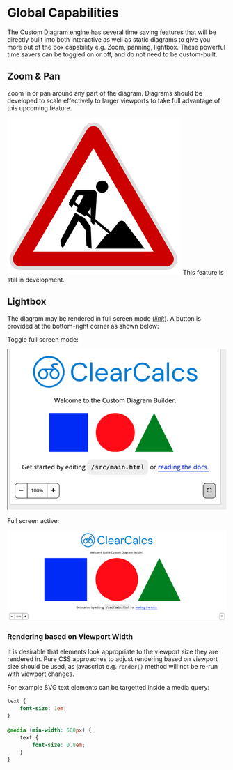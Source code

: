 # Global Capabilities

The Custom Diagram engine has several time saving features that will be directly built into both interactive as well as static diagrams to give you more out of the box capability e.g. Zoom, panning, lightbox. These powerful time savers can be toggled on or off, and do not need to be custom-built.

## Zoom & Pan

Zoom in or pan around any part of the diagram. Diagrams should be developed to scale effectively to larger viewports to take full advantage of this upcoming feature.

![Under construction](_media/under_construction_icon.svg ":size=50")
This feature is still in development.

## Lightbox

The diagram may be rendered in full screen mode ([_link_](https://developer.mozilla.org/en-US/docs/Web/API/Fullscreen_API)). A button is provided at the bottom-right corner as shown below:

Toggle full screen mode:

<div style="text-align: center;">

![Screenshot of lightbox option on diagram](_media/global-capabilities/global-capabilities-fullscreen-button.png ":size=400")

</div>

Full screen active:

<div style="text-align: center;">

![Screenshot of lightbox activated](_media/global-capabilities/global-capabilities-fullscreen-active.png ":size=600")

</div>

### Rendering based on Viewport Width

It is desirable that elements look appropriate to the viewport size they are rendered in.
Pure CSS approaches to adjust rendering based on viewport size should be used, as javascript e.g. `render()` method will not be re-run with viewport changes.

For example SVG text elements can be targetted inside a media query:

```css
text {
    font-size: 1em;
}

@media (min-width: 600px) {
    text {
        font-size: 0.8em;
    }
}
```
